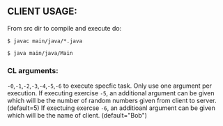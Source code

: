 ## CLIENT USAGE:

From src dir to compile and execute do:

`$ javac main/java/*.java`

`$ java main/java/Main`

### CL arguments:

`-0`,`-1`,`-2`,`-3`,`-4`,`-5`,`-6` to execute specfic task.
Only use one argument per execution.
If executing exercise `-5`, an additional argument can be given which will be the number of random numbers given from client to server. (default=5)
If exectuing exercse `-6`, an additioanl argument can be given which will be the name of client. (default="Bob")
